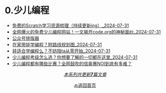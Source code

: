 # 0.少儿编程

- [免费的Scratch学习资源梳理（持续更新ing）_2024-07-31](docs/0.少儿编程/免费的Scratch学习资源梳理（持续更新ing）_2024-07-31.md)
- [全网爆火的免费少儿编程网站！一文揭开code.org的神秘面纱_2024-07-31](docs/0.少儿编程/全网爆火的免费少儿编程网站！一文揭开code.org的神秘面纱_2024-07-31.md)
- [公众号排版器](docs/0.少儿编程/公众号排版器.md)
- [在家带娃学编程？附路线规划图_2024-07-31](docs/0.少儿编程/在家带娃学编程？附路线规划图_2024-07-31.md)
- [娃适合学编程么？不妨陪ta从零开始_2024-07-31](docs/0.少儿编程/娃适合学编程么？不妨陪ta从零开始_2024-07-31.md)
- [少儿编程考级怎么选？你想要了解的一切都在这里_2024-07-31](docs/0.少儿编程/少儿编程考级怎么选？你想要了解的一切都在这里_2024-07-31.md)
- [少儿编程都有哪些比赛？全网鼓吹的信奥赛NOI到底有多难？](docs/0.少儿编程/少儿编程都有哪些比赛？全网鼓吹的信奥赛NOI到底有多难？.md)

<div style="text-align: center">

<u>*本系列共更新**7**篇文章*</u>
</div>
<div style="text-align: center">

[🔙返回首页](/)
</div>